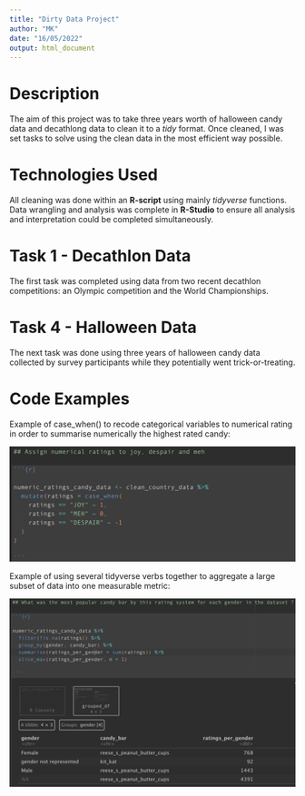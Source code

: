```yaml
---
title: "Dirty Data Project"
author: "MK"
date: "16/05/2022"
output: html_document
---
```


# Description

The aim of this project was to take three years worth of halloween candy data and decathlong data to clean it to a _tidy_ format. Once cleaned, I was set tasks to solve using the clean data in the most efficient way possible.

# Technologies Used

All cleaning was done within an __R-script__ using mainly _tidyverse_ functions. Data wrangling and analysis was complete in __R-Studio__ to ensure all analysis and interpretation could be completed simultaneously.

# Task 1 - Decathlon Data

The first task was completed using data from two recent decathlon competitions: an Olympic competition and the World Championships.

# Task 4 - Halloween Data

The next task was done using three years of halloween candy data collected by survey participants while they potentially went trick-or-treating. 

# Code Examples

Example of case_when() to recode categorical variables to numerical rating in order to summarise numerically the highest rated candy:

![](images/case_when.png)

Example of using several tidyverse verbs together to aggregate a large subset of data into one measurable metric:

![](images/summarise.png)
